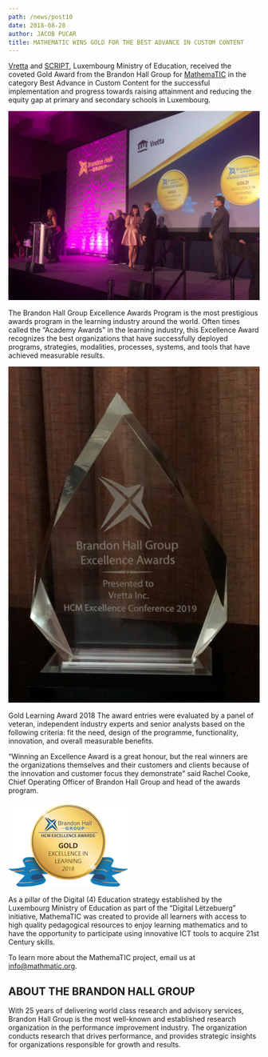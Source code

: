 ```yaml
---
path: /news/post10
date: 2018-08-28
author: JACOB PUCAR
title: MATHEMATIC WINS GOLD FOR THE BEST ADVANCE IN CUSTOM CONTENT
---
```


[Vretta](http://www.vretta.com/) and [SCRIPT](https://portal.education.lu/script/), Luxembourg Ministry of Education, received the coveted Gold Award from the Brandon Hall Group for [MathemaTIC](http://mathematic.lu/mathmatic_blog/post_10/www.mathematic.org) in the category Best Advance in Custom Content for the successful implementation and progress towards raising attainment and reducing the equity gap at primary and secondary schools in Luxembourg.

![](1.jpeg)

The Brandon Hall Group Excellence Awards Program is the most prestigious awards program in the learning industry around the world. Often times called the “Academy Awards” in the learning industry, this Excellence Award recognizes the best organizations that have successfully deployed programs, strategies, modalities, processes, systems, and tools that have achieved measurable results.

![](3.jpeg)

Gold Learning Award 2018 The award entries were evaluated by a panel of veteran, independent industry experts and senior analysts based on the following criteria: fit the need, design of the programme, functionality, innovation, and overall measurable benefits.

“Winning an Excellence Award is a great honour, but the real winners are the organizations themselves and their customers and clients because of the innovation and customer focus they demonstrate” said Rachel Cooke, Chief Operating Officer of Brandon Hall Group and head of the awards program.

![](BHA_GOLD.png)

<!-- <img src="./BHA_GOLD.png" style="float: left" /> -->

As a pillar of the Digital (4) Education strategy established by the Luxembourg Ministry of Education as part of the “Digital Lëtzebuerg” initiative, MathemaTIC was created to provide all learners with access to high quality pedagogical resources to enjoy learning mathematics and to have the opportunity to participate using innovative ICT tools to acquire 21st Century skills.

To learn more about the MathemaTIC project, email us at [info@mathmatic.org](mailto:info@mathmatic.org).

## ABOUT THE BRANDON HALL GROUP

With 25 years of delivering world class research and advisory services, Brandon Hall Group is the most well-known and established research organization in the performance improvement industry. The organization conducts research that drives performance, and provides strategic insights for organizations responsible for growth and results.
